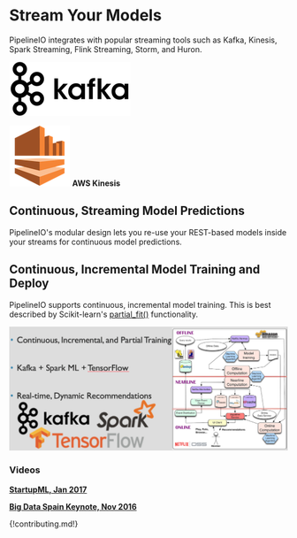 # Stream Your Models 
PipelineIO integrates with popular streaming tools such as Kafka, Kinesis, Spark Streaming, Flink Streaming, Storm, and Huron.

![Kafka](/img/kafka-logo-wide-219x98.png) 

![Kinesis](/img/kinesis-logo-110x110.png) **AWS Kinesis**

## Continuous, Streaming Model Predictions
PipelineIO's modular design lets you re-use your REST-based models inside your streams for continuous model predictions.

## Continuous, Incremental Model Training and Deploy
PipelineIO supports continuous, incremental model training.  This is best described by Scikit-learn's [partial_fit()](http://scikit-learn.org/stable/modules/scaling_strategies.html#incremental-learning) functionality.

![Online Continuous ML Model Train and Deploy](/img/online-continuous-ml-model-training.png)

### Videos
**[StartupML, Jan 2017](https://www.youtube.com/watch?v=swiPWUxBvSc)**  

**[Big Data Spain Keynote, Nov 2016](https://www.youtube.com/watch?v=QPI_RtIrO7g)**

{!contributing.md!}
